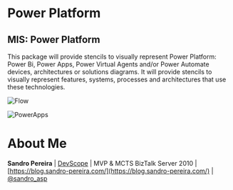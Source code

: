 # Power Platform

## MIS: Power Platform
This package will provide stencils to visually represent Power Platform: Power Bi, Power Apps, Power Virtual Agents and/or Power Automate devices, architectures or solutions diagrams. It will provide stencils to visually represent features, systems, processes and architectures that use these technologies.

![Flow](../media/Microsoft-Flow.png)

![PowerApps](../media/PowerApps.png)

# About Me
**Sandro Pereira** | [DevScope](http://www.devscope.net/) | MVP & MCTS BizTalk Server 2010 | [https://blog.sandro-pereira.com/](https://blog.sandro-pereira.com/) | [@sandro_asp](https://twitter.com/sandro_asp)
